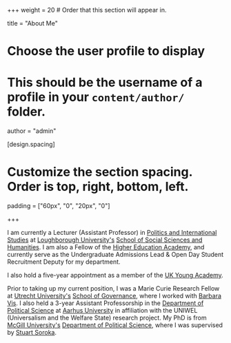 +++
weight = 20  # Order that this section will appear in.

title = "About Me"

# Choose the user profile to display
# This should be the username of a profile in your `content/author/` folder.
author = "admin"

[design.spacing]
  # Customize the section spacing. Order is top, right, bottom, left.
  padding = ["60px", "0", "20px", "0"]
  
+++

I am currently a Lecturer (Assistant Professor) in [Politics and International Studies](https://www.lboro.ac.uk/departments/phir/) at [Loughborough University's](https://www.lboro.ac.uk) [School of Social Sciences and Humanities](https://www.lboro.ac.uk/schools/social-sciences-humanities/). I am also a Fellow of the [Higher Education Academy](https://www.advance-he.ac.uk), and currently serve as the Undergraduate Admissions Lead & Open Day Student Recruitment Deputy for my department.

I also hold a five-year appointment as a member of the [UK Young Academy](https://ukyoungacademy.org/members/anthony-kevins/).

Prior to taking up my current position, I was a Marie Curie Research Fellow at [Utrecht University's](https://www.uu.nl/en/) [School of Governance](https://www.uu.nl/en/organisation/utrecht-university-school-of-governance), where I worked with [Barbara Vis](http://www.barbaravis.nl). I also held a 3-year Assistant Professorship in the [Department of Political Science](http://ps.au.dk/en/) at [Aarhus University](http://au.dk/en/) in affiliation with the UNIWEL (Universalism and the Welfare State) research project. My PhD is from [McGill University's](http://www.mcgill.ca/) [Department of Political Science](http://www.mcgill.ca/politicalscience/), where I was supervised by [Stuart Soroka](http://www.snsoroka.com).
